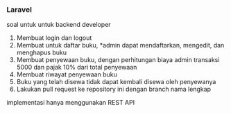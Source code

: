 ### Laravel

soal untuk untuk backend developer

1. Membuat login dan logout
2. Membuat untuk daftar buku, *admin dapat mendaftarkan, mengedit, dan menghapus buku
3. Membuat penyewaan buku, dengan perhitungan biaya admin transaksi 5000 dan pajak 10% dari total penyewaan
4. Membuat riwayat penyewaan buku
5. Buku yang telah disewa tidak dapat kembali disewa oleh penyewanya
6. Lakukan pull request ke repository ini dengan branch nama lengkap

implementasi hanya menggunakan REST API